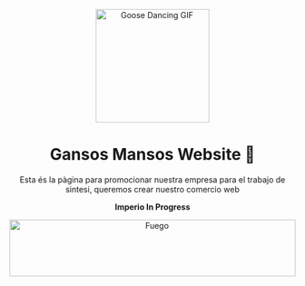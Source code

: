 <p align="center">
  <img src="https://media.giphy.com/media/bseJE0DMIdJAkqeAQ2/giphy.gif?cid=ecf05e47v1w2jr7kmnp8so78m2gvqacf698naf9kjd0ou5p4&ep=v1_gifs_search&rid=giphy.gif&ct=g" alt="Goose Dancing GIF" width="200px" height="200px">
</p>

<h1 align="center">Gansos Mansos Website 🪿</h1>

<p align="center">
Esta és la pàgina para promocionar nuestra empresa para el trabajo de sintesi, queremos crear nuestro comercio web
</p>
<p align="center">
<b>Imperio In Progress</b>
</p>


<p align="center">
    <img src="https://www.gifsanimados.org/data/media/90/fuego-imagen-animada-0419.gif" alt="Fuego" width="100%" height="100"><br>
</p>
